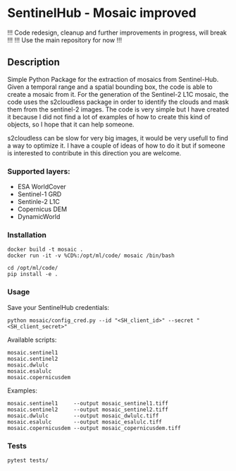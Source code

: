 # SentinelHub - Mosaic improved

!!! Code redesign, cleanup and further improvements in progress, will break !!!
!!! Use the main repository for now !!!

## Description

Simple Python Package for the extraction of mosaics from Sentinel-Hub.
Given a temporal range and a spatial bounding box, the code is able to create a mosaic from it.
For the generation of the Sentinel-2 L1C mosaic, the code uses the s2cloudless package in order to identify the clouds and mask them from the sentinel-2 images. The code is very simple but I have created it because I did not find a lot of examples of how to create this kind of objects, so I hope that it can help someone. 

s2cloudless can be slow for very big images, it would be very usefull to find a way to optimize it. I have a couple of ideas of how to do it but if someone is interested to contribute in this direction you are welcome.

### Supported layers: 

- ESA WorldCover
- Sentinel-1 GRD
- Sentinle-2 L1C
- Copernicus DEM
- DynamicWorld 

### Installation

```
docker build -t mosaic .
docker run -it -v %CD%:/opt/ml/code/ mosaic /bin/bash
```

```
cd /opt/ml/code/
pip install -e .
```

### Usage

Save your SentinelHub credentials:
```
python mosaic/config_cred.py --id "<SH_client_id>" --secret "<SH_client_secret>"
```

Available scripts:
```
mosaic.sentinel1
mosaic.sentinel2
mosaic.dwlulc
mosaic.esalulc
mosaic.copernicusdem
```

Examples:
```
mosaic.sentinel1     --output mosaic_sentinel1.tiff
mosaic.sentinel2     --output mosaic_sentinel2.tiff
mosaic.dwlulc        --output mosaic_dwlulc.tiff
mosaic.esalulc       --output mosaic_esalulc.tiff
mosaic.copernicusdem --output mosaic_copernicusdem.tiff
```

### Tests
```
pytest tests/
```